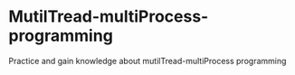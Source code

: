 # MutilTread-multiProcess-programming
Practice and gain knowledge about mutilTread-multiProcess programming
